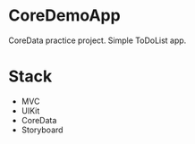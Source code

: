 # CoreDemoApp
CoreData practice project.
Simple ToDoList app.
# Stack
- MVC
- UIKit
- CoreData
- Storyboard

